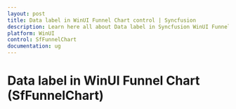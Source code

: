 ```yaml
---
layout: post
title: Data label in WinUI Funnel Chart control | Syncfusion
description: Learn here all about Data label in Syncfusion WinUI Funnel Chart(SfFunnelChart) control with key features and more.
platform: WinUI
control: SfFunnelChart
documentation: ug
---
```


# Data label in WinUI Funnel Chart (SfFunnelChart)

